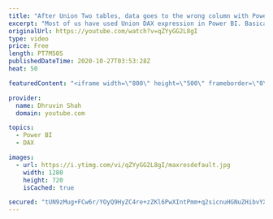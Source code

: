 ```yaml
---
title: "After Union Two tables, data goes to the wrong column with Power BI DAX?"
excerpt: "Most of us have used Union DAX expression in Power BI. Basically union, appends rows from both the table which are common. In Power BI, sometimes, when we perform Union operation, the combined data have some inconsistent mechanism, meaning one column's data merged with another column. The main reason"
originalUrl: https://youtube.com/watch?v=qZYyGG2L8gI
type: video
price: Free
length: PT7M50S
publishedDateTime: 2020-10-27T03:53:28Z
heat: 50

featuredContent: "<iframe width=\"800\" height=\"500\" frameborder=\"0\" src=\"https://www.youtube.com/embed/qZYyGG2L8gI\" allow=\"accelerometer; autoplay; encrypted-media; gyroscope; picture-in-picture\" allowfullscreen></iframe>"

provider:
  name: Dhruvin Shah
  domain: youtube.com

topics:
  - Power BI
  - DAX

images:
  - url: https://i.ytimg.com/vi/qZYyGG2L8gI/maxresdefault.jpg
    width: 1280
    height: 720
    isCached: true

secured: "tUN9zMug+FCw6r/YOyQ9HyZC4re+zZKl6PwXIntPmm+q2sicnuHGNuZHibvYXU7MkHV2qwPT7xxR+HpJTPxPy0jQ6pq+XpZA9cYQdKTTpccrA56okN9w9mN0ExXogNThO1fS05FmI/Tj3GP9T7jyVdI78X5/9bN9p2NLripZuALne7eOu5zBJncK6YUOoHPCbFdvx7jEUIFe+JhwVg82HeE8RQCHmJ4QxS9l3/xdkTBphMtJdVVrm+s9IYmrwA5Ql5BCFNifKDtpjcy9hR6I7yiUr+/GNRpEx097BM5mWU7u+bjqtbpGuw+DtVv5bUtRfErge/DuvvLejN0uPSS07mPfQsWQ4yajwPFH1f1eqKZTRaOrLCu2kfZcUjELbKN2bB0iPaDLRPMxcoZWOh7RaQCQ35M80M3Ry/YPIR5A9EM=;mPsfbrelgExw4GFzqOZn0g=="
---
```


